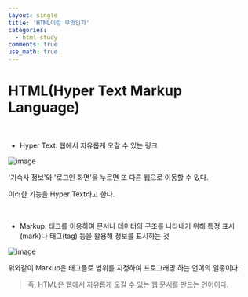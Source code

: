 ```yaml
---
layout: single
title: 'HTML이란 무엇인가'
categories:
  - html-study
comments: true
use_math: true
---
```


# HTML(Hyper Text Markup Language)

<br>

- Hyper Text: 웹에서 자유롭게 오갈 수 있는 링크

![image](https://github.com/lgwqwer/lgwqwer.github.io/assets/129755540/4d4e2353-dc98-489f-9b99-b04aed61bd2d)

'기숙사 정보'와 '로그인 화면'을 누르면
또 다른 웹으로 이동할 수 있다.

이러한 기능을 Hyper Text라고 한다.

<br>

- Markup: 태그를 이용하여 문서나 데이터의 구조를 나타내기 위해 특정 표시(mark)나 태그(tag) 등을 활용해 정보를 표시하는 것

![image](https://github.com/lgwqwer/lgwqwer.github.io/assets/129755540/16b3ed93-3852-421f-b841-bac2f6072efe)

위와같이 Markup은 태그들로 범위를 지정하여 프로그래밍 하는 언어의 일종이다. 


> 즉, HTML은 웹에서 자유롭게 오갈 수 있는 웹 문서를 만드는 언어이다.

